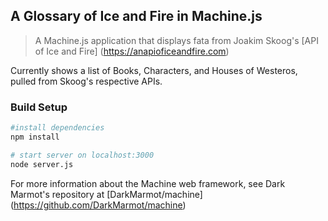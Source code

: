 ## A Glossary of Ice and Fire in Machine.js

> A Machine.js application that displays fata from Joakim Skoog's [API of Ice and Fire] (https://anapioficeandfire.com)

Currently shows a list of Books, Characters, and Houses of Westeros, pulled from Skoog's respective APIs.

### Build Setup

```bash
#install dependencies
npm install

# start server on localhost:3000
node server.js
```


For more information about the Machine web framework, see Dark Marmot's repository at [DarkMarmot/machine] (https://github.com/DarkMarmot/machine)